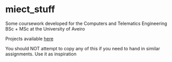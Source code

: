 # miect_stuff

Some coursework developed for the Computers and Telematics Engineering BSc + MSc at the University of Aveiro

Projects available [here](https://github.com/RodrigoRosmaninho/projects-ect)

You should NOT attempt to copy any of this if you need to hand in similar assignments.
Use it as inspiration
